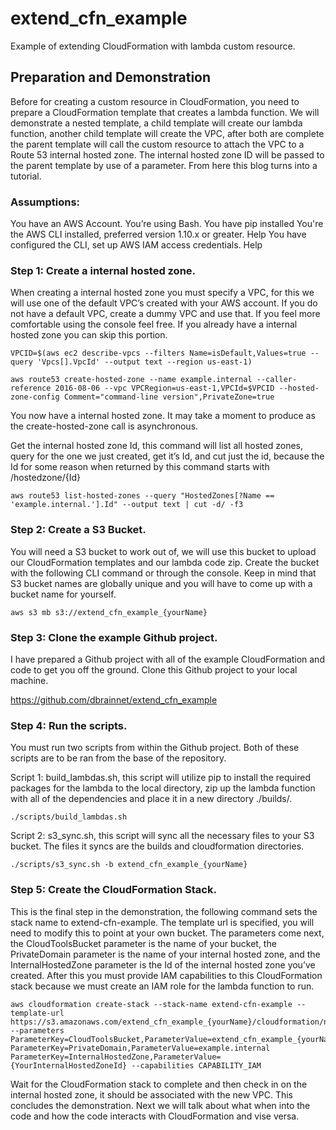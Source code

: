 # extend_cfn_example
Example of extending CloudFormation with lambda custom resource.

## Preparation and Demonstration
Before for creating a custom resource in CloudFormation, you need to prepare a CloudFormation template that creates a lambda function. We will demonstrate a nested template, a child template will create our lambda function, another child template will create the VPC, after both are complete the parent template will call the custom resource to attach the VPC to a Route 53 internal hosted zone. The internal hosted zone ID will be passed to the parent template by use of a parameter. From here this blog turns into a tutorial.

### Assumptions:
You have an AWS Account.
You’re using Bash.
You have pip installed
You're the AWS CLI installed, preferred version 1.10.x or greater. Help
You have configured the CLI, set up AWS IAM access credentials. Help

### Step 1: Create a internal hosted zone. 
When creating a internal hosted zone you must specify a VPC, for this we will use one of the default VPC’s created with your AWS account. If you do not have a default VPC, create a dummy VPC and use that. If you feel more comfortable using the console feel free. If you already have a internal hosted zone you can skip this portion. 

```
VPCID=$(aws ec2 describe-vpcs --filters Name=isDefault,Values=true --query 'Vpcs[].VpcId' --output text --region us-east-1)

aws route53 create-hosted-zone --name example.internal --caller-reference 2016-08-06 --vpc VPCRegion=us-east-1,VPCId=$VPCID --hosted-zone-config Comment="command-line version",PrivateZone=true
```
You now have a internal hosted zone. It may take a moment to produce as the create-hosted-zone call is asynchronous. 

Get the internal hosted zone Id, this command will list all hosted zones, query for the one we just created, get it’s Id, and cut just the id, because the Id for some reason when returned by this command starts with /hostedzone/{Id}

```
aws route53 list-hosted-zones --query "HostedZones[?Name == 'example.internal.'].Id" --output text | cut -d/ -f3
```

### Step 2: Create a S3 Bucket.
You will need a S3 bucket to work out of, we will use this bucket to upload our CloudFormation templates and our lambda code zip. Create the bucket with the following CLI command or through the console. Keep in mind that S3 bucket names are globally unique and you will have to come up with a bucket name for yourself. 
```
aws s3 mb s3://extend_cfn_example_{yourName}
```

### Step 3: Clone the example Github project.
I have prepared a Github project with all of the example CloudFormation and code to get you off the ground. Clone this Github project to your local machine. 

https://github.com/dbrainnet/extend_cfn_example


### Step 4: Run the scripts.
You must run two scripts from within the Github project. Both of these scripts are to be ran from the base of the repository. 

Script 1: build_lambdas.sh, this script will utilize pip to install the required packages for the lambda to the local directory, zip up the lambda function with all of the dependencies and place it in a new directory ./builds/. 

```
./scripts/build_lambdas.sh
```

 Script 2: s3_sync.sh, this script will sync all the necessary files to your S3 bucket. The files it syncs are the builds and cloudformation directories. 

```
./scripts/s3_sync.sh -b extend_cfn_example_{yourName}
```

### Step 5: Create the CloudFormation Stack.
This is the final step in the demonstration, the following command sets the stack name to extend-cfn-example. The template url is specified, you will need to modify this to point at your own bucket. The parameters come next, the CloudToolsBucket parameter is the name of your bucket, the PrivateDomain parameter is the name of your internal hosted zone, and the InternalHostedZone parameter is the Id of the internal hosted zone you’ve created. After this you must provide IAM capabilities to this CloudFormation stack because we must create an IAM role for the lambda function to run. 

```
aws cloudformation create-stack --stack-name extend-cfn-example --template-url https://s3.amazonaws.com/extend_cfn_example_{yourName}/cloudformation/network/top.json --parameters ParameterKey=CloudToolsBucket,ParameterValue=extend_cfn_example_{yourName} ParameterKey=PrivateDomain,ParameterValue=example.internal ParameterKey=InternalHostedZone,ParameterValue={YourInternalHostedZoneId} --capabilities CAPABILITY_IAM
```

Wait for the CloudFormation stack to complete and then check in on the internal hosted zone, it should be associated with the new VPC. This concludes the demonstration. Next we will talk about what when into the code and how the code interacts with CloudFormation and vise versa. 
